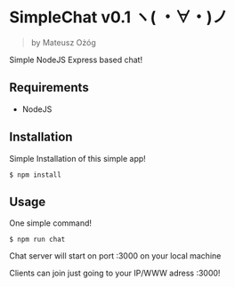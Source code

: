# SimpleChat v0.1 ヽ( ・∀・)ノ
> by Mateusz Ożóg

Simple NodeJS Express based chat!

## Requirements

- NodeJS

## Installation

Simple Installation of this simple app!

```
$ npm install
```

## Usage

One simple command!

```
$ npm run chat
```

Chat server will start on port :3000 on your local machine

Clients can join just going to your IP/WWW adress :3000!
